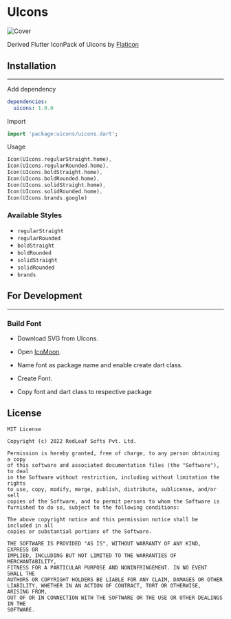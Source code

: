 # UIcons

![Cover](images\uicons_cover.png)


Derived Flutter IconPack of Uicons by <a href="https://www.flaticon.com/uicons">Flaticon</a>

## Installation
____

Add dependency

```yaml
dependencies:
  uicons: 1.0.0
```

Import
```dart
import 'package:uicons/uicons.dart';
```

Usage
```dart
Icon(UIcons.regularStraight.home),
Icon(UIcons.regularRounded.home),
Icon(UIcons.boldStraight.home),
Icon(UIcons.boldRounded.home),
Icon(UIcons.solidStraight.home),
Icon(UIcons.solidRounded.home),
Icon(UIcons.brands.google)
```

### Available Styles

 - `regularStraight`
 - `regularRounded`
 - `boldStraight`
 - `boldRounded`
 - `solidStraight`
 - `solidRounded`
 - `brands`


## For Development
____

### Build Font

 - Download SVG from UIcons.

 - Open <a href="https://icomoon.io/app/#/select/font">IcoMoon</a>.

 - Name font as package name and enable create dart class.

 - Create Font.

 - Copy font and dart class to respective package



## License


```
MIT License

Copyright (c) 2022 RedLeaf Softs Pvt. Ltd.

Permission is hereby granted, free of charge, to any person obtaining a copy
of this software and associated documentation files (the "Software"), to deal
in the Software without restriction, including without limitation the rights
to use, copy, modify, merge, publish, distribute, sublicense, and/or sell
copies of the Software, and to permit persons to whom the Software is
furnished to do so, subject to the following conditions:

The above copyright notice and this permission notice shall be included in all
copies or substantial portions of the Software.

THE SOFTWARE IS PROVIDED "AS IS", WITHOUT WARRANTY OF ANY KIND, EXPRESS OR
IMPLIED, INCLUDING BUT NOT LIMITED TO THE WARRANTIES OF MERCHANTABILITY,
FITNESS FOR A PARTICULAR PURPOSE AND NONINFRINGEMENT. IN NO EVENT SHALL THE
AUTHORS OR COPYRIGHT HOLDERS BE LIABLE FOR ANY CLAIM, DAMAGES OR OTHER
LIABILITY, WHETHER IN AN ACTION OF CONTRACT, TORT OR OTHERWISE, ARISING FROM,
OUT OF OR IN CONNECTION WITH THE SOFTWARE OR THE USE OR OTHER DEALINGS IN THE
SOFTWARE.
```